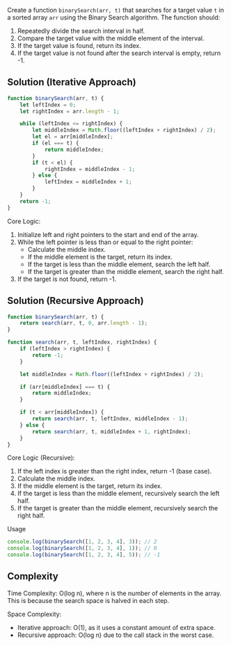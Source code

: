 Create a function `binarySearch(arr, t)` that searches for a target value `t` in a sorted array `arr` using the Binary Search algorithm. The function should:
1. Repeatedly divide the search interval in half.
2. Compare the target value with the middle element of the interval.
3. If the target value is found, return its index.
4. If the target value is not found after the search interval is empty, return -1.

## Solution (Iterative Approach)

```javascript
function binarySearch(arr, t) {
    let leftIndex = 0;
    let rightIndex = arr.length - 1;

    while (leftIndex <= rightIndex) {
        let middleIndex = Math.floor((leftIndex + rightIndex) / 2);
        let el = arr[middleIndex];
        if (el === t) {
            return middleIndex;
        }
        if (t < el) {
            rightIndex = middleIndex - 1;
        } else {
            leftIndex = middleIndex + 1;
        }
    }
    return -1;
}
```

Core Logic:
1. Initialize left and right pointers to the start and end of the array.
2. While the left pointer is less than or equal to the right pointer:
   - Calculate the middle index.
   - If the middle element is the target, return its index.
   - If the target is less than the middle element, search the left half.
   - If the target is greater than the middle element, search the right half.
3. If the target is not found, return -1.

## Solution (Recursive Approach)

```javascript
function binarySearch(arr, t) {
    return search(arr, t, 0, arr.length - 1);
}

function search(arr, t, leftIndex, rightIndex) {
    if (leftIndex > rightIndex) {
        return -1;
    }

    let middleIndex = Math.floor((leftIndex + rightIndex) / 2);

    if (arr[middleIndex] === t) {
        return middleIndex;
    }

    if (t < arr[middleIndex]) {
        return search(arr, t, leftIndex, middleIndex - 1);
    } else {
        return search(arr, t, middleIndex + 1, rightIndex);
    }
}
```

Core Logic (Recursive):
1. If the left index is greater than the right index, return -1 (base case).
2. Calculate the middle index.
3. If the middle element is the target, return its index.
4. If the target is less than the middle element, recursively search the left half.
5. If the target is greater than the middle element, recursively search the right half.

Usage

```javascript
console.log(binarySearch([1, 2, 3, 4], 3)); // 2
console.log(binarySearch([1, 2, 3, 4], 1)); // 0
console.log(binarySearch([1, 2, 3, 4], 5)); // -1
```

## Complexity

Time Complexity: O(log n), where n is the number of elements in the array. This is because the search space is halved in each step.

Space Complexity: 
- Iterative approach: O(1), as it uses a constant amount of extra space.
- Recursive approach: O(log n) due to the call stack in the worst case.
